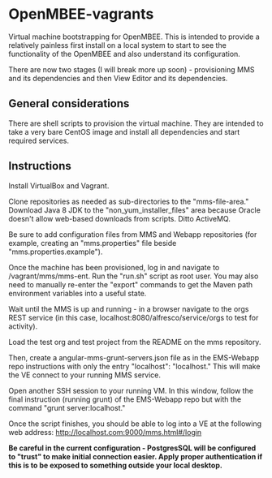 # OpenMBEE-vagrants
Virtual machine bootstrapping for OpenMBEE. This is intended to provide a relatively painless first install on a local system to start to see the functionality of the OpenMBEE and also understand its configuration.

There are now two stages (I will break more up soon) - provisioning MMS and its dependencies and then View Editor and its dependencies.

## General considerations

There are shell scripts to provision the virtual machine. They are intended to take a very bare CentOS image and install all dependencies and start required services.

## Instructions

Install VirtualBox and Vagrant.

Clone repositories as needed as sub-directories to the "mms-file-area." Download Java 8 JDK to the "non_yum_installer_files" area because Oracle doesn't allow web-based downloads from scripts. Ditto ActiveMQ.

Be sure to add configuration files from MMS and Webapp repositories (for example, creating an "mms.properties" file beside "mms.properties.example").

Once the machine has been provisioned, log in and navigate to /vagrant/mms/mms-ent. Run the "run.sh" script as root user. You may also need to manually re-enter the "export" commands to get the Maven path environment variables into a useful state.

Wait until the MMS is up and running - in a browser navigate to the orgs REST service (in this case, localhost:8080/alfresco/service/orgs to test for activity).

Load the test org and test project from the README on the mms repository.

Then, create a angular-mms-grunt-servers.json file as in the EMS-Webapp repo instructions with only the entry "localhost": "localhost." This will make the VE connect to your running MMS service.

Open another SSH session to your running VM. In this window, follow the final instruction (running grunt) of the EMS-Webapp repo but with the command "grunt server:localhost."

Once the script finishes, you should be able to log into a VE at the following web address: http://localhost.com:9000/mms.html#/login

**Be careful in the current configuration - PostgresSQL will be configured to "trust" to make initial connection easier. Apply proper authentication if this is to be exposed to something outside your local desktop.**